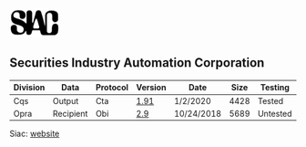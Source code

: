 [![Siac](https://github.com/Open-Markets-Initiative/Directory/blob/master/Logos/Siac.png)](https://en.wikipedia.org/wiki/Securities_Industry_Automation_Corporation)


## Securities Industry Automation Corporation

|Division | Data | Protocol | Version | Date | Size | Testing | Specification|
|--- | --- | --- | --- | --- | --- | --- | ---|
|Cqs | Output | Cta | [1.91][Siac.Cqs.Output.Cta.v1.91.Dissector] | 1/2/2020 | 4428 | Tested | [url][Siac.Cqs.Output.Cta.v1.91.Url] - [pdf][Siac.Cqs.Output.Cta.v1.91.Pdf]|
|Opra | Recipient | Obi | [2.9][Siac.Opra.Recipient.Obi.v2.9.Dissector] | 10/24/2018 | 5689 | Untested | [url][Siac.Opra.Recipient.Obi.v2.9.Url] - [pdf][Siac.Opra.Recipient.Obi.v2.9.Pdf]|


Siac: [website](https://en.wikipedia.org/wiki/Securities_Industry_Automation_Corporation "Go to Securities Industry Automation Corporation")


[Siac.Opra.Recipient.Obi.v2.9.Dissector]: https://github.com/Open-Markets-Initiative/wireshark-lua/blob/master/Siac/Siac.Opra.Recipient.Obi.v2.9.Script.Dissector.lua "Securities Industry Automation Corporation 2.9 Wireshark Dissector"
[Siac.Opra.Recipient.Obi.v2.9.Url]: https://www.opraplan.com/document-library "Specification url"
[Siac.Opra.Recipient.Obi.v2.9.Pdf]: https://github.com/Open-Markets-Initiative/Directory/blob/master/Specifications/Siac/Opra.Options.Recipient.Bdi.v2.9.pdf "Securities Industry Automation Corporation 2.9 Pdf"
[Siac.Cqs.Output.Cta.v1.91.Dissector]: https://github.com/Open-Markets-Initiative/wireshark-lua/blob/master/Siac/Siac.Cqs.Output.Cta.v1.91.Script.Dissector.lua "Securities Industry Automation Corporation 1.91 Wireshark Dissector"
[Siac.Cqs.Output.Cta.v1.91.Url]: https://www.ctaplan.com/tech-specs "Specification url"
[Siac.Cqs.Output.Cta.v1.91.Pdf]: https://github.com/Open-Markets-Initiative/Directory/blob/master/Specifications/Siac/Siac.Cqs.Output.Cta.v1.91.pdf "Securities Industry Automation Corporation 1.91 Pdf"
